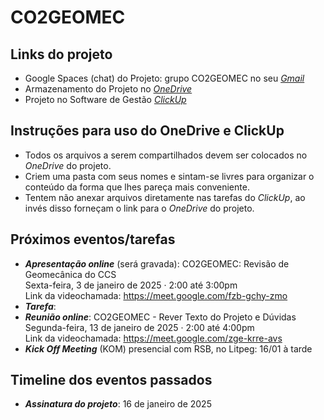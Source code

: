 # CO2GEOMEC

## Links do projeto

- Google Spaces (chat) do Projeto: grupo CO2GEOMEC no seu [_Gmail_](https://mail.google.com)
- Armazenamento do Projeto no [_OneDrive_](https://onedrive.live.com/?id=eb17abf61a628b65%210%5EL0xpdmVGb2xkZXJzL0NPMkdFT01FQw&cid=EB17ABF61A628B65)   
- Projeto no Software de Gestão [_ClickUp_](https://app.clickup.com/9011820040/v/dc/8cjaxg8-631)

## Instruções para uso do OneDrive e ClickUp

- Todos os arquivos a serem compartilhados devem ser colocados no _OneDrive_ do projeto.
- Criem uma pasta com seus nomes e sintam-se livres para organizar o conteúdo da forma que lhes pareça mais conveniente.
- Tentem não anexar arquivos diretamente nas tarefas do _ClickUp_, ao invés disso forneçam o link para o _OneDrive_ do projeto. 

## Próximos eventos/tarefas

- **_Apresentação online_** (será gravada):
CO2GEOMEC: Revisão de Geomecânica do CCS  
Sexta-feira, 3 de janeiro de 2025 · 2:00 até 3:00pm  
Link da videochamada: https://meet.google.com/fzb-gchy-zmo  
- **_Tarefa_**:
- **_Reunião online_**:
CO2GEOMEC - Rever Texto do Projeto e Dúvidas  
Segunda-feira, 13 de janeiro de 2025 · 2:00 até 4:00pm  
Link da videochamada: https://meet.google.com/zge-krre-avs  
- **_Kick Off Meeting_** (KOM) presencial com RSB, no Litpeg:  16/01 à tarde

## Timeline dos eventos passados

- **_Assinatura do projeto_**:  16 de janeiro de 2025
